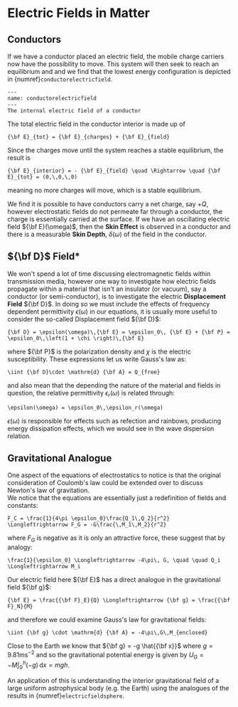 # Electric Fields in Matter

## Conductors

If we have a conductor placed an electric field, the mobile charge carriers now have the possibility to move.  This system will then seek to reach an 
equilibrium and and we find that the lowest energy configuration is depicted in {numref}`conductorelectricfield`.  

```{figure} ../figures/conductorelectricfield.png
---
name: conductorelectricfield
---
The internal electric field of a conductor
```

The total electric field in the conductor interior is made up of
```{math} 
{\bf E}_{tot} = {\bf E}_{charges} + {\bf E}_{field}
``` 
Since the charges move until the system reaches a stable equilibrium, the result is 
```{math} 
{\bf E}_{interior} = - {\bf E}_{field} \quad \Rightarrow \quad {\bf E}_{tot} = (0,\,0,\,0)
``` 
meaning no more charges will move, which is a stable equilibrium.

We find it is possible to have conductors carry a net charge, say $+Q$, however electrostatic fields do not permeate far through a conductor, 
the charge is essentially carried at the surface.  If we have an oscillating electric field ${\bf E}(\omega)$, then the <b>Skin Effect</b> is observed in a 
conductor and there is a measurable <b>Skin Depth</b>, $\delta(\omega)$ of the field in the conductor.  

## ${\bf D}$ Field*
We won't spend a lot of time discussing electromagnetic fields within transmission media, however one way to investigate how electric fields 
propagate within a material that isn't an insulator (or vacuum), say a conductor (or semi-conductor), is to investigate the electric 
<b>Displacement Field</b> ${\bf D}$.   In doing so we must include the effects of frequency dependent  permittivity $\epsilon(\omega)$ in our equations, 
it is usually more useful to consider the so-called Displacement field ${\bf D}$:
```{math} 
{\bf D} = \epsilon(\omega)\,{\bf E} = \epsilon_0\, {\bf E} + {\bf P} = \epsilon_0\,\left(1 + \chi \right)\,{\bf E}
``` 
where ${\bf P}$ is the polarization density and $\chi$ is the electric susceptibility.  These expressions let us write Gauss's law as:
```{math}
\iint {\bf D}\cdot \mathrm{d} {\bf A} = Q_{free}
``` 
and also mean that the depending the nature of the material and fields in question, the relative permittivity $\epsilon_r (\omega)$ is related through: 
```{math} 
\epsilon(\omega) = \epsilon_0\,\epsilon_r(\omega)
``` 
$\epsilon(\omega)$ is responsible for effects such as refection and rainbows, producing energy dissipation effects, which we would see in the wave dispersion relation.


## Gravitational Analogue
One aspect of the equations of electrostatics to notice is that the original consideration of Coulomb's law could be extended over to discuss Newton's law of gravitation.  
We notice that the equations are essentially just a redefinition of fields and constants:
```{math}
F_C = \frac{1}{4\pi \epsilon_0}\frac{Q_1\,Q_2}{r^2} \Longleftrightarrow F_G = -G\frac{\,M_1\,M_2}{r^2}
```
where $F_G$ is negative as it is only an attractive force, these suggest that by analogy:  
```{math}
\frac{1}{\epsilon_0} \Longleftrightarrow -4\pi\, G, \quad \quad Q_i \Longleftrightarrow M_i
```
Our electric field here ${\bf E}$ has a direct analogue in the gravitational field ${\bf g}$:
```{math}
{\bf E} = \frac{{\bf F}_E}{Q} \Longleftrightarrow {\bf g} = \frac{{\bf F}_N}{M}
```
and therefore we could examine Gauss's law for gravitational fields:
```{math}
\iint {\bf g} \cdot \mathrm{d} {\bf A} = -4\pi\,G\,M_{enclosed}
```
Close to the Earth we know that ${\bf g} = -g \hat{{\bf x}}$ where $g = 9.81 \text{ms}^{-2}$ and so the gravitational potential energy is given by 
$U_G = -M\int_0^h (-g) \,\mathrm{d} x = mgh$.  

An application of this is understanding the interior gravitational field of a large uniform astrophysical 
body (e.g. the Earth) using the analogues of the results in {numref}`electricfieldsphere`.  

